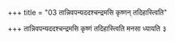 +++
title = "03 तान्निवपन्यददश्चन्द्रमसि कृष्णन् तदिहास्त्विति"

+++
तान्निवपन्यददश्चन्द्रमसि कृष्णं तदिहास्त्विति मनसा ध्यायति ३